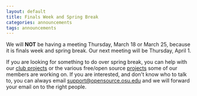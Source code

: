 ```yaml
---
layout: default
title: Finals Week and Spring Break
categories: announcements
tags: announcements
---
```

We will **NOT** be having a meeting Thursday, March 18 or March 25, because it is finals week and spring break. Our next meeting will be Thursday, April 1.

If you are looking for something to do over spring break, you can help with our [club projects](/projects) or the various free/open source [projects](/git) some of our members are working on. If you are interested, and don't know who to talk to, you can always email support@opensource.osu.edu and we will forward your email on to the right people.
